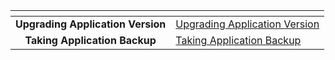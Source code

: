 <table data-view="cards" data-full-width="false">
  <thead>
    <tr>
      <th align="center" data-card-cover></th>
      <th data-hidden data-card-target data-type="content-ref"></th>
    </tr>
  </thead>
  <tbody>
    <tr>
      <td align="center"><strong>Upgrading Application Version</strong></td>
      <td><a href="upgrade-application.md">Upgrading Application Version</a></td>
    </tr>
    <tr>
      <td align="center"><strong>Taking Application Backup</strong></td>
      <td><a href="taking-application-backup.md">Taking Application Backup</a></td>
    </tr>
  </tbody>
</table>
